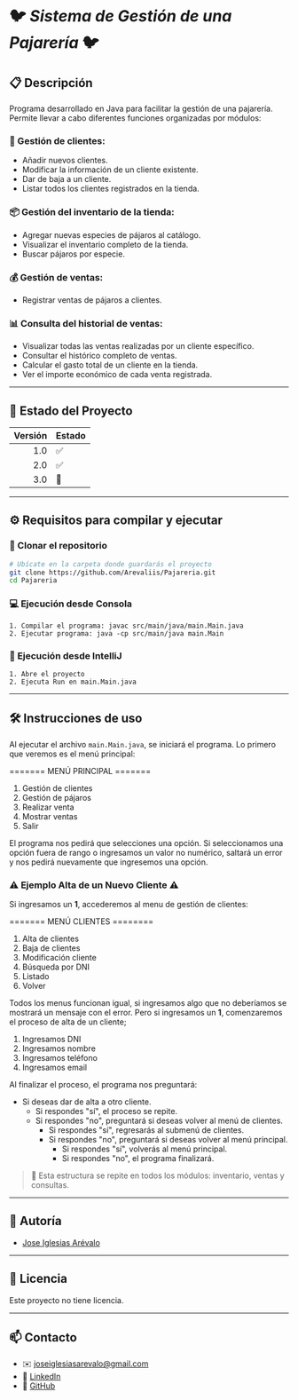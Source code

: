 # 🐦 ***Sistema de Gestión de una Pajarería*** 🐦

## 📋 Descripción
Programa desarrollado en Java para facilitar la gestión de una pajarería. Permite llevar a cabo diferentes funciones organizadas por módulos:

### 🧾 Gestión de clientes:
- Añadir nuevos clientes.
- Modificar la información de un cliente existente.
- Dar de baja a un cliente.
- Listar todos los clientes registrados en la tienda.

### 📦 Gestión del inventario de la tienda:
- Agregar nuevas especies de pájaros al catálogo.
- Visualizar el inventario completo de la tienda.
- Buscar pájaros por especie.

### 💰 Gestión de ventas:
- Registrar ventas de pájaros a clientes.

### 📊 Consulta del historial de ventas:
- Visualizar todas las ventas realizadas por un cliente específico.
- Consultar el histórico completo de ventas.
- Calcular el gasto total de un cliente en la tienda.
- Ver el importe económico de cada venta registrada.

---

## 🚦 Estado del Proyecto

| Versión | Estado |
|--------:|:-------|
|     1.0 | ✅      |
|     2.0 | ✅      |
|     3.0 | 🚧     |

---

## ⚙️ Requisitos para compilar y ejecutar

### 📁 Clonar el repositorio

```bash
# Ubícate en la carpeta donde guardarás el proyecto
git clone https://github.com/Arevaliis/Pajareria.git
cd Pajareria
```

### 💻 Ejecución desde Consola
```
1. Compilar el programa: javac src/main/java/main.Main.java
2. Ejecutar programa: java -cp src/main/java main.Main
```

### 🧠 Ejecución desde IntelliJ
```
1. Abre el proyecto
2. Ejecuta Run en main.Main.java
```
---

## 🛠️ Instrucciones de uso

Al ejecutar el archivo `main.Main.java`, se iniciará el programa. Lo primero que veremos es el menú principal:


======= MENÚ PRINCIPAL =======
1. Gestión de clientes
2. Gestión de pájaros
3. Realizar venta
4. Mostrar ventas
5. Salir

El programa nos pedirá que selecciones una opción.
Si seleccionamos una opción fuera de rango o ingresamos un valor no numérico, saltará un error y nos pedirá nuevamente que ingresemos una opción. 

### ⚠️ Ejemplo Alta de un Nuevo Cliente ⚠️

Si ingresamos un  **1**, accederemos al menu de gestión de clientes:

======= MENÚ CLIENTES ========
1. Alta de clientes
2. Baja de clientes
3. Modificación cliente
4. Búsqueda por DNI
5. Listado
6. Volver

Todos los menus funcionan igual, si ingresamos algo que no deberíamos se mostrará un mensaje con el error. Pero si ingresamos un **1**, comenzaremos el proceso de alta de un cliente;

1. Ingresamos DNI
2. Ingresamos nombre
3. Ingresamos teléfono
4. Ingresamos email

Al finalizar el proceso, el programa nos preguntará:

- Si deseas dar de alta a otro cliente.
    - Si respondes "sí", el proceso se repite.
    - Si respondes "no", preguntará si deseas volver al menú de clientes.
        - Si respondes "sí", regresarás al submenú de clientes.
        - Si respondes "no", preguntará si deseas volver al menú principal.
            - Si respondes "sí", volverás al menú principal.
            - Si respondes "no", el programa finalizará.

> 🧠 Esta estructura se repite en todos los módulos: inventario, ventas y consultas.

---

## 👤 Autoría
 * [Jose Iglesias Arévalo](https://arevaliis.github.io/Portafolio) 

---
## 📄 Licencia
Este proyecto no tiene licencia.

---
## 📫 Contacto

- ✉️ [joseiglesiasarevalo@gmail.com](mailto:joseiglesiasarevalo@gmail.com)
- 💼 [LinkedIn](https://www.linkedin.com/in/jose-iglesias-ar%C3%A9valo-812860206/)
- 🐙 [GitHub](https://github.com/Arevaliis)